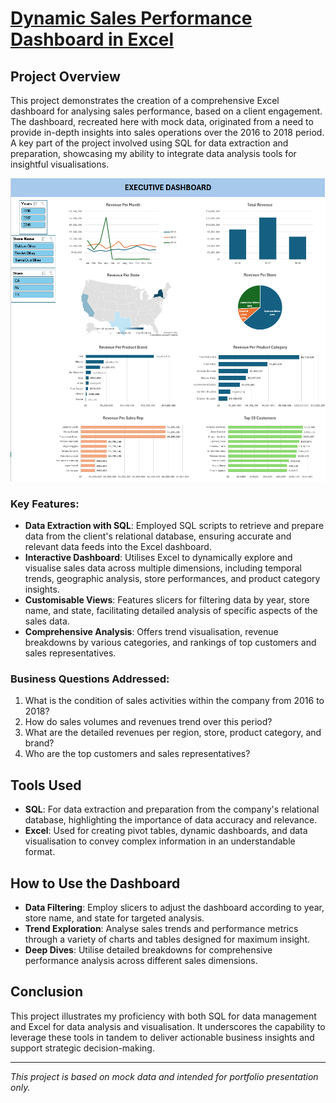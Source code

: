 # [Dynamic Sales Performance Dashboard in Excel](https://docs.google.com/spreadsheets/d/1EZkgvIwF-vWaWHkQN1rGzuRWkaEFTIVh/edit?usp=sharing&ouid=115673217780982686833&rtpof=true&sd=true)

## Project Overview
This project demonstrates the creation of a comprehensive Excel dashboard for analysing sales performance, based on a client engagement. The dashboard, recreated here with mock data, originated from a need to provide in-depth insights into sales operations over the 2016 to 2018 period. A key part of the project involved using SQL for data extraction and preparation, showcasing my ability to integrate data analysis tools for insightful visualisations.

<img src="images/full_dashboard.png?raw=true"/>

### Key Features:
- **Data Extraction with SQL**: Employed SQL scripts to retrieve and prepare data from the client's relational database, ensuring accurate and relevant data feeds into the Excel dashboard.
- **Interactive Dashboard**: Utilises Excel to dynamically explore and visualise sales data across multiple dimensions, including temporal trends, geographic analysis, store performances, and product category insights.
- **Customisable Views**: Features slicers for filtering data by year, store name, and state, facilitating detailed analysis of specific aspects of the sales data.
- **Comprehensive Analysis**: Offers trend visualisation, revenue breakdowns by various categories, and rankings of top customers and sales representatives.

### Business Questions Addressed:
1. What is the condition of sales activities within the company from 2016 to 2018?
2. How do sales volumes and revenues trend over this period?
3. What are the detailed revenues per region, store, product category, and brand?
4. Who are the top customers and sales representatives?

## Tools Used
- **SQL**: For data extraction and preparation from the company's relational database, highlighting the importance of data accuracy and relevance.
- **Excel**: Used for creating pivot tables, dynamic dashboards, and data visualisation to convey complex information in an understandable format.

## How to Use the Dashboard
- **Data Filtering**: Employ slicers to adjust the dashboard according to year, store name, and state for targeted analysis.
- **Trend Exploration**: Analyse sales trends and performance metrics through a variety of charts and tables designed for maximum insight.
- **Deep Dives**: Utilise detailed breakdowns for comprehensive performance analysis across different sales dimensions.

## Conclusion
This project illustrates my proficiency with both SQL for data management and Excel for data analysis and visualisation. It underscores the capability to leverage these tools in tandem to deliver actionable business insights and support strategic decision-making.

---

*This project is based on mock data and intended for portfolio presentation only.*

